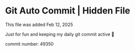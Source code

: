 # Git Auto Commit | Hidden File

This file was added Feb 12, 2025

Just for fun and keeping my daily git commit active 🤪

commit number: 49350

